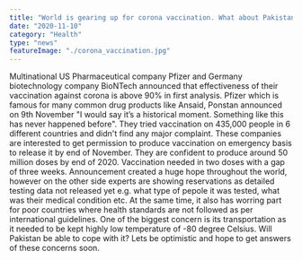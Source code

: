```yaml
---
title: "World is gearing up for corona vaccination. What about Pakistan?"
date: "2020-11-10"
category: "Health"
type: "news"
featureImage: "./corona_vaccination.jpg"
---
```


Multinational US Pharmaceutical company Pfizer and Germany biotechnology company BioNTech announced that effectiveness of their vaccination against corona is above 90% in first analysis. Pfizer which is famous for many common drug products like Ansaid, Ponstan announced on 9th November "I would say it’s a historical moment. Something like this has never happened before". They tried vaccination on 435,000 people in 6 different countries and didn't find any major complaint.
These companies are interested to get permission to produce vaccination on emergency basis to release it by end of November. They are confident to produce around 50 million doses by end of 2020. Vaccination needed in two doses with a gap of three weeks.
Announcement created a huge hope throughout the world, however on the other side experts are showing reservations as detailed testing data not released yet e.g. what type of pepole it was tested, what was their medical condition etc. At the same time, it also has worring part for poor countries where health standards are not followed as per international guidelines. One of the biggest concern is its transportation as it needed to be kept highly low temperature of -80 degree Celsius. Will Pakistan be able to cope with it?
Lets be optimistic and hope to get answers of these concerns soon.
